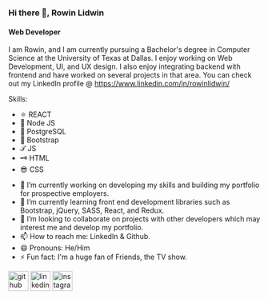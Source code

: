 ### Hi there 👋, Rowin Lidwin
#### Web Developer
I am Rowin, and I am currently pursuing a Bachelor's degree in Computer Science at the University of Texas at Dallas. I enjoy working on Web Development, UI, and UX design. I also enjoy integrating backend with frontend and have worked on several projects in that area. You can check out my LinkedIn profile @ https://www.linkedin.com/in/rowinlidwin/

Skills: 

* ⚛ REACT
* 📲 Node JS
* 🐘 PostgreSQL
* 🥾 Bootstrap
* 𝒯 JS
* 🗝 HTML
* 😎 CSS

- 🔭 I’m currently working on developing my skills and building my portfolio for prospective employers. 
- 🌱 I’m currently learning front end development libraries such as Bootstrap, jQuery, SASS, React, and Redux.  
- 👯 I’m looking to collaborate on projects with other developers which may interest me and develop my portfolio. 
- 📫 How to reach me: LinkedIn & Github. 
- 😄 Pronouns: He/Him 
- ⚡ Fun fact: I'm a huge fan of Friends, the TV show. 


[<img src='https://cdn.jsdelivr.net/npm/simple-icons@3.0.1/icons/github.svg' alt='github' height='40'>](https://github.com/rowinlid)  [<img src='https://cdn.jsdelivr.net/npm/simple-icons@3.0.1/icons/linkedin.svg' alt='linkedin' height='40'>](https://www.linkedin.com/in/rowinlidwin/)  [<img src='https://cdn.jsdelivr.net/npm/simple-icons@3.0.1/icons/instagram.svg' alt='instagram' height='40'>](https://www.instagram.com/rowin_salace/)  

